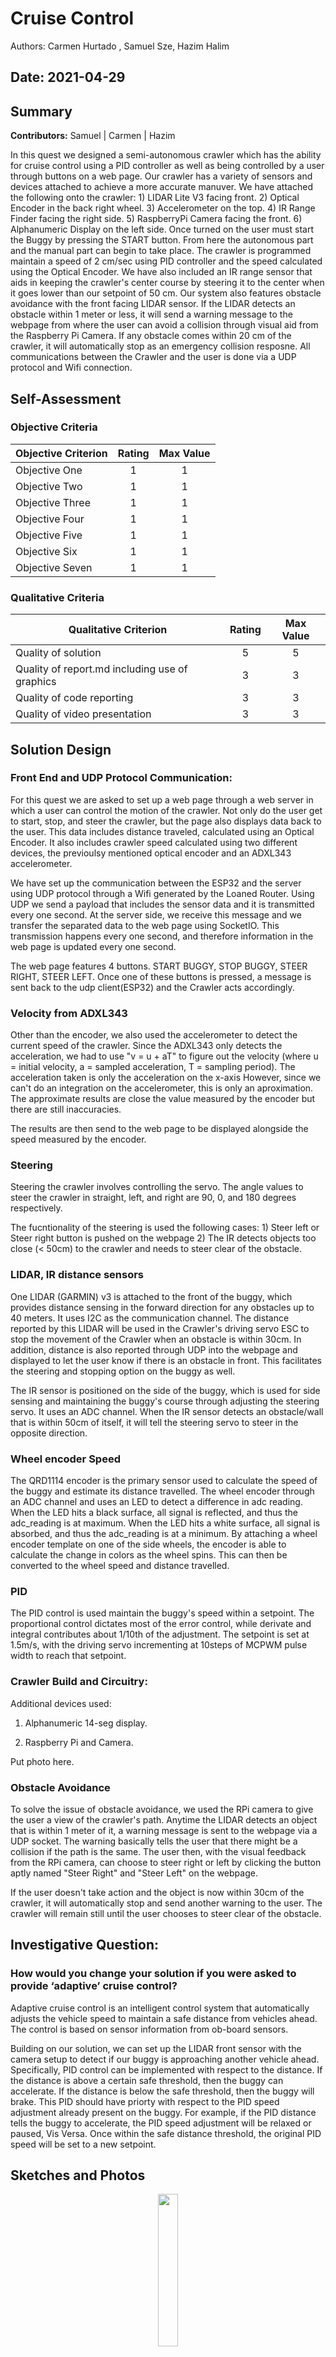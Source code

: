 # Cruise Control
Authors: Carmen Hurtado , Samuel Sze, Hazim Halim

Date: 2021-04-29
-----

## Summary
**Contributors:**
Samuel | Carmen | Hazim

In this quest we designed a semi-autonomous crawler which has the ability for cruise control using a PID controller as well as being controlled by a user through buttons on a web page. Our crawler has a variety of sensors and devices attached to achieve a more accurate manuver. We have attached the following onto the crawler: 
    1) LIDAR Lite V3 facing front.
    2) Optical Encoder in the back right wheel. 
    3) Accelerometer on the top. 
    4) IR Range Finder facing the right side.
    5) RaspberryPi Camera facing the front. 
    6) Alphanumeric Display on the left side.
Once turned on the user must start the Buggy by pressing the START button. From here the autonomous part and the manual part can begin to take place. The crawler is programmed maintain a speed of 2 cm/sec using PID controller and the speed calculated using the Optical Encoder. We have also included an IR range sensor that aids in keeping the crawler's center course by steering it to the center when it goes lower than our setpoint of 50 cm. Our system also features obstacle avoidance with the front facing LIDAR sensor. If the LIDAR detects an obstacle within 1 meter or less, it will send a warning message to the webpage from where the user can avoid a collision through visual aid from the Raspberry Pi Camera. If any obstacle comes within 20 cm of the crawler, it will automatically stop as an emergency collision resposne.
All communications between the Crawler and the user is done via a UDP protocol and Wifi connection. 

## Self-Assessment

### Objective Criteria

| Objective Criterion | Rating | Max Value  | 
|---------------------------------------------|:-----------:|:---------:|
| Objective One | 1 |  1     | 
| Objective Two | 1 |  1     | 
| Objective Three | 1 |  1     | 
| Objective Four | 1 |  1     | 
| Objective Five |  1|  1     | 
| Objective Six | 1 |  1     | 
| Objective Seven | 1 |  1     | 


### Qualitative Criteria

| Qualitative Criterion | Rating | Max Value  | 
|---------------------------------------------|:-----------:|:---------:|
| Quality of solution | 5 |  5     | 
| Quality of report.md including use of graphics | 3 |  3     | 
| Quality of code reporting | 3 |  3     | 
| Quality of video presentation | 3 |  3     | 


## Solution Design
### Front End and UDP Protocol Communication:

For this quest we are asked to set up a web page through a web server in which a user can control the motion of the crawler. Not only do the user get to start, stop, and steer the crawler, but the page also displays data back to the user. This data includes distance traveled, calculated using an Optical Encoder. It also includes crawler speed calculated using two different devices, the previoulsy mentioned optical encoder and an ADXL343 accelerometer.

We have set up the communication between the ESP32 and the server using UDP protocol through a Wifi generated by the Loaned Router. Using UDP we send a payload that includes the sensor data and it is transmitted every one second. At the server side, we receive this message and we transfer the separated data to the web page using SocketIO. This transmission happens every one second, and therefore information in the web page is updated every one second. 

The web page features 4 buttons. START BUGGY, STOP BUGGY, STEER RIGHT, STEER LEFT. Once one of these buttons is pressed, a message is sent back to the udp client(ESP32) and the Crawler acts accordingly. 

### Velocity from ADXL343

Other than the encoder, we also used the accelerometer to detect the current speed of the crawler.
Since the ADXL343 only detects the acceleration, we had to use "v = u + aT" to figure out the velocity (where u = initial velocity, a = sampled acceleration, T = sampling period).  The acceleration taken is only the acceleration on the x-axis
However, since we can't do an integration on the accelerometer, this is only an aproximation. The approximate results are close the value measured by the encoder but there are still inaccuracies.

The results are then send to the web page to be displayed alongside the speed measured by the encoder.

### Steering

Steering the crawler involves controlling the servo.
The angle values to steer the crawler in straight, left, and right are 90, 0, and 180 degrees respectively.

The fucntionality of the steering is used the following cases:
    1) Steer left or Steer right button is pushed on the webpage
    2) The IR detects objects too close (< 50cm) to the crawler and needs to steer clear of the obstacle.
    
### LIDAR, IR distance sensors

One LIDAR (GARMIN) v3 is attached to the front of the buggy, which provides distance sensing in the forward direction for any obstacles up to 40 meters. It uses I2C as the communication channel. The distance reported by this LIDAR will be used in the Crawler's driving servo ESC to stop the movement of the Crawler when an obstacle is within 30cm. In addition, distance is also reported through UDP into the webpage and displayed to let the user know if there is an obstacle in front. This facilitates the steering and stopping option on the buggy as well. 

The IR sensor is positioned on the side of the buggy, which is used for side sensing and maintaining the buggy's course through adjusting the steering servo. It uses an ADC channel. When the IR sensor detects an obstacle/wall that is within 50cm of itself, it will tell the steering servo to steer in the opposite direction. 

### Wheel encoder Speed

The QRD1114 encoder is the primary sensor used to calculate the speed of the buggy and estimate its distance travelled. The wheel encoder through an ADC channel and uses an LED to detect a difference in adc reading. When the LED hits a black surface, all signal is reflected, and thus the adc_reading is at maximum. When the LED hits a white surface, all signal is absorbed, and thus the adc_reading is at a minimum. By attaching a wheel encoder template on one of the side wheels, the encoder is able to calculate the change in colors as the wheel spins. This can then be converted to the wheel speed and distance travelled. 

### PID 

The PID control is used maintain the buggy's speed within a setpoint. The proportional control dictates most of the error control, while derivate and integral contributes about 1/10th of the adjustment. The setpoint is set at 1.5m/s, with the driving servo incrementing at 10steps of MCPWM pulse width to reach that setpoint. 

### Crawler Build and Circuitry:

Additional devices used:

1. Alphanumeric 14-seg display. 

2. Raspberry Pi and Camera.

Put photo here.
    
### Obstacle Avoidance

To solve the issue of obstacle avoidance, we used the RPi camera to give the user a view of the crawler's path.
Anytime the LIDAR detects an object that is within 1 meter of it, a warning message is sent to the webpage via a UDP socket. The warning basically tells the user that there might be a collision if the path is the same. The user then, with the visual feedback from the RPi camera, can choose to steer right or left by clicking the button aptly named "Steer Right" and "Steer Left" on the webpage.

If the user doesn't take action and the object is now within 30cm of the crawler, it will automatically stop and send another warning to the user. The crawler will remain still until the user chooses to steer clear of the obstacle.


## Investigative Question: 

### How would you change your solution if you were asked to provide ‘adaptive’ cruise control?
Adaptive cruise control is an intelligent control system that automatically adjusts the vehicle speed to maintain a safe distance from vehicles ahead. The control is based on sensor information from ob-board sensors. 

Building on our solution, we can set up the LIDAR front sensor with the camera setup to detect if our buggy is approaching another vehicle ahead. Specifically, PID control can be implemented with respect to the distance. If the distance is above a certain safe threshold, then the buggy can accelerate. If the distance is below the safe threshold, then the buggy will brake. This PID should have priorty with respect to the PID speed adjustment already present on the buggy. For example, if the PID distance tells the buggy to accelerate, the PID speed adjustment will be relaxed or paused, Vis Versa. Once within the safe distance threshold, the original PID speed will be set to a new setpoint.

## Sketches and Photos
<center><img src="./images/ece444.png" width="25%" /></center>  
<center> <img src="./images/storyboard.png" width="25%" /></center>


## Supporting Artifacts
- [Link to video demo](). Not to exceed 120s


## Modules, Tools, Source Used Including Attribution
- ESP32
- Lidar Lite V3
- IR range finder 
- ADC
- I2C
- Optical Encoder 
- ADXL343
- RaspberryPi Camera
- Alphanumeric Display
- UDP u
- Node Js
- SocketIO
## References

Sources: 

        https://en.wikipedia.org/wiki/Adaptive_cruise_control
-----

